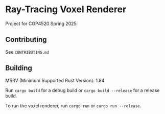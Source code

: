 # Ray-Tracing Voxel Renderer

Project for COP4520 Spring 2025.

## Contributing

See `CONTRIBUTING.md`

## Building

MSRV (Minimum Supported Rust Version): 1.84

Run `cargo build` for a debug build or `cargo build --release` for a release build.

To run the voxel renderer, run `cargo run` or `cargo run --release`.
